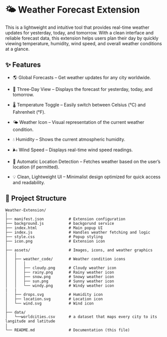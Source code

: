 # 🌤️ Weather Forecast Extension
This is a lightweight and intuitive tool that provides real-time weather updates for yesterday, today, and tomorrow.
With a clean interface and reliable forecast data, this extension helps users plan their day by quickly viewing temperature, humidity, wind speed, and overall weather conditions at a glance.

## ✨ Features 
  - 🌎 Global Forecasts – Get weather updates for any city worldwide.

  - 📅 Three-Day View – Displays the forecast for yesterday, today, and tomorrow.

  - 🌡️ Temperature Toggle – Easily switch between Celsius (°C) and Fahrenheit (°F).

  - 🌤️ Weather Icon – Visual representation of the current weather condition.

  - 💧 Humidity – Shows the current atmospheric humidity.

  - 🌬️ Wind Speed – Displays real-time wind speed readings.

  - 📍 Automatic Location Detection – Fetches weather based on the user’s location (if permitted).

  - 💡 Clean, Lightweight UI – Minimalist design optimized for quick access and readability.

## 📁 Project Structure

```
Weather-Extension/
│
├── manifest.json           # Extension configuration
├── background.js           # backgorund service
├── index.html              # Main popup UI
├── index.js                # Handles weather fetching and logic
├── style.css               # Popup styling
├── icon.png                # Extension icon
│
├── assets/                 # Images, icons, and weather graphics
│   │
│   ├── weather_code/       # Weather condition icons
│   │   │   
│   │   ├── cloudy.png      # Cloudy weather icon
│   │   ├── rainy.png       # Rainy weather icon
│   │   ├── snow.png        # Snowy weather icon
│   │   ├── sun.png         # Sunny weather icon
│   │   └── windy.png       # Windy weather icon
|   |
│   ├── drops.svg           # Humidity icon
│   ├── location.svg        # Location icon
│   └── wind.svg            # Wind icon
│   
├── data/
│   └──worldcities.csv      # a dataset that maps every city to its langitude and latitude    
│
└── README.md               # Documentation (this file)
```
